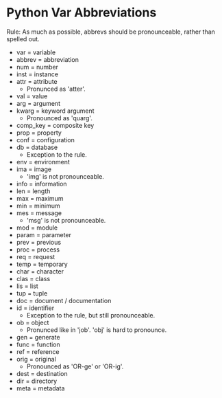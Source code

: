 Python Var Abbreviations
========================

Rule: As much as possible, abbrevs should be pronounceable, rather than spelled out.

- var = variable
- abbrev = abbreviation
- num = number
- inst = instance
- attr = attribute
    - Pronunced as 'atter'.
- val = value
- arg = argument
- kwarg = keyword argument
    - Pronounced as 'quarg'.
- comp_key = composite key
- prop = property
- conf = configuration
- db = database
    - Exception to the rule.
- env = environment
- ima = image
    - 'img' is not pronounceable.
- info = information
- len = length
- max = maximum
- min = minimum
- mes = message
    - 'msg' is not pronounceable.
- mod = module
- param = parameter
- prev = previous
- proc = process
- req = request
- temp = temporary
- char = character
- clas = class
- lis = list
- tup = tuple
- doc = document / documentation
- id = identifier
    - Exception to the rule, but still pronounceable.
- ob = object
    - Pronunced like in 'job'. 'obj' is hard to pronounce.
- gen = generate
- func = function
- ref = reference
- orig = original
    - Pronounced as 'OR-ge' or 'OR-ig'.
- dest = destination
- dir = directory
- meta = metadata